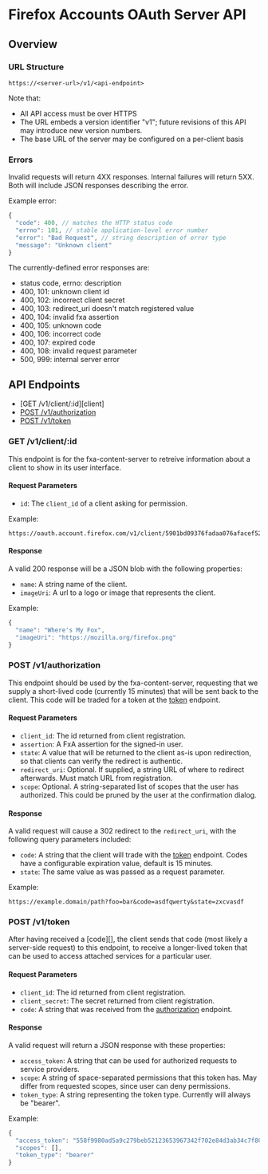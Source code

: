 # Firefox Accounts OAuth Server API

## Overview

### URL Structure

```
https://<server-url>/v1/<api-endpoint>
```

Note that:

- All API access must be over HTTPS
- The URL embeds a version identifier "v1"; future revisions of this API may introduce new version numbers.
- The base URL of the server may be configured on a per-client basis

### Errors

Invalid requests will return 4XX responses. Internal failures will return 5XX. Both will include JSON responses describing the error.

Example error:

```js
{
  "code": 400, // matches the HTTP status code
  "errno": 101, // stable application-level error number
  "error": "Bad Request", // string description of error type
  "message": "Unknown client"
}
```

The currently-defined error responses are:

- status code, errno: description
- 400, 101: unknown client id
- 400, 102: incorrect client secret
- 400, 103: redirect_uri doesn't match registered value
- 400, 104: invalid fxa assertion 
- 400, 105: unknown code
- 400, 106: incorrect code
- 400, 107: expired code
- 400, 108: invalid request parameter
- 500, 999: internal server error

## API Endpoints

- [GET /v1/client/:id][client]
- [POST /v1/authorization][authorization]
- [POST /v1/token][token]

### GET /v1/client/:id

This endpoint is for the fxa-content-server to retreive information
about a client to show in its user interface.

#### Request Parameters

- `id`: The `client_id` of a client asking for permission.

Example:

```
https://oauth.account.firefox.com/v1/client/5901bd09376fadaa076afacef5251b6a
```

#### Response

A valid 200 response will be a JSON blob with the following properties:

- `name`: A string name of the client.
- `imageUri`: A url to a logo or image that represents the client.

Example:

```js
{
  "name": "Where's My Fox",
  "imageUri": "https://mozilla.org/firefox.png"
}
```


### POST /v1/authorization

This endpoint should be used by the fxa-content-server, requesting that
we supply a short-lived code (currently 15 minutes) that will be sent
back to the client. This code will be traded for a token at the
[token][] endpoint.

#### Request Parameters

- `client_id`: The id returned from client registration.
- `assertion`: A FxA assertion for the signed-in user.
- `state`: A value that will be returned to the client as-is upon redirection, so that clients can verify the redirect is authentic.
- `redirect_uri`: Optional. If supplied, a string URL of where to redirect afterwards. Must match URL from registration.
- `scope`: Optional. A string-separated list of scopes that the user has authorized. This could be pruned by the user at the confirmation dialog.

#### Response

A valid request will cause a 302 redirect to the `redirect_uri`, with the following query parameters included:

- `code`: A string that the client will trade with the [token][] endpoint. Codes have a configurable expiration value, default is 15 minutes.
- `state`: The same value as was passed as a request parameter.

Example:

```
https://example.domain/path?foo=bar&code=asdfqwerty&state=zxcvasdf
```

### POST /v1/token

After having received a [code][], the client sends that code (most
likely a server-side request) to this endpoint, to receive a
longer-lived token that can be used to access attached services for a
particular user.

#### Request Parameters

- `client_id`: The id returned from client registration.
- `client_secret`: The secret returned from client registration.
- `code`: A string that was received from the [authorization][] endpoint.

#### Response

A valid request will return a JSON response with these properties:

- `access_token`: A string that can be used for authorized requests to service providers.
- `scope`: A string of space-separated permissions that this token has. May differ from requested scopes, since user can deny permissions.
- `token_type`: A string representing the token type. Currently will always be "bearer".

Example:

```js
{
  "access_token": "558f9980ad5a9c279beb52123653967342f702e84d3ab34c7f80427a6a37e2c0",
  "scopes": [],
  "token_type": "bearer"
}
```

[authorization]: #post-v1authorization
[token]: #post-v1token
